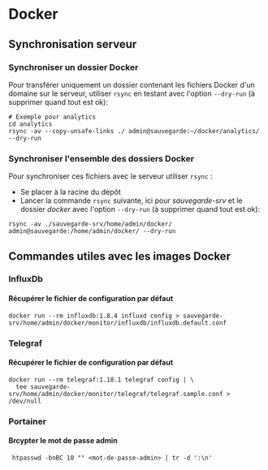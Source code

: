# Docker

## Synchronisation serveur
### Synchroniser un dossier Docker

Pour transférer uniquement un dossier contenant les fichiers Docker d'un domaine
sur le serveur, utiliser `rsync` en testant avec l'option `--dry-run` (à supprimer quand tout est ok):

```shell
# Exemple pour analytics
cd analytics
rsync -av --copy-unsafe-links ./ admin@sauvegarde:~/docker/analytics/ --dry-run
```

### Synchroniser l'ensemble des dossiers Docker

Pour synchroniser ces fichiers avec le serveur utiliser `rsync` :
 - Se placer à la racine du dépôt
 - Lancer la commande `rsync` suivante, ici pour *sauvegarde-srv* et le dossier *docker* avec l'option `--dry-run` (à supprimer quand tout est ok):

```shell
rsync -av ./sauvegarde-srv/home/admin/docker/ admin@sauvegarde:/home/admin/docker/ --dry-run
```

## Commandes utiles avec les images Docker

### InfluxDb
#### Récupérer le fichier de configuration par défaut

```shell
docker run --rm influxdb:1.8.4 influxd config > sauvegarde-srv/home/admin/docker/monitor/influxdb/influxdb.default.conf
```

### Telegraf
#### Récupérer le fichier de configuration par défaut

```shell
docker run --rm telegraf:1.18.1 telegraf config | \
  tee sauvegarde-srv/home/admin/docker/monitor/telegraf/telegraf.sample.conf > /dev/null
```

### Portainer
#### Brcypter le mot de passe admin

```shell
 htpasswd -bnBC 10 "" <mot-de-passe-admin> | tr -d ':\n'
```

